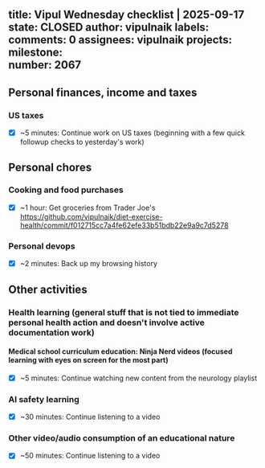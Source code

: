 title:	Vipul Wednesday checklist | 2025-09-17
state:	CLOSED
author:	vipulnaik
labels:	
comments:	0
assignees:	vipulnaik
projects:	
milestone:	
number:	2067
--
## Personal finances, income and taxes

### US taxes

- [x] ~5 minutes: Continue work on US taxes (beginning with a few quick followup checks to yesterday's work)

## Personal chores

### Cooking and food purchases

- [x] ~1 hour: Get groceries from Trader Joe's https://github.com/vipulnaik/diet-exercise-health/commit/f012715cc7a4fe62efe33b51bdb22e9a9c7d5278

### Personal devops

- [x] ~2 minutes: Back up my browsing history

## Other activities

### Health learning (general stuff that is not tied to immediate personal health action and doesn't involve active documentation work)

#### Medical school curriculum education: Ninja Nerd videos (focused learning with eyes on screen for the most part)

- [x] ~5 minutes: Continue watching new content from the neurology playlist

### AI safety learning

- [x] ~30 minutes: Continue listening to a video

### Other video/audio consumption of an educational nature

- [x] ~50 minutes: Continue listening to a video
